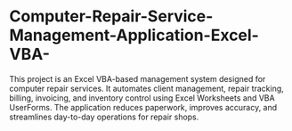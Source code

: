 # Computer-Repair-Service-Management-Application-Excel-VBA-
This project is an Excel VBA-based management system designed for computer repair services. It automates client management, repair tracking, billing, invoicing, and inventory control using Excel Worksheets and VBA UserForms.  The application reduces paperwork, improves accuracy, and streamlines day-to-day operations for repair shops.
